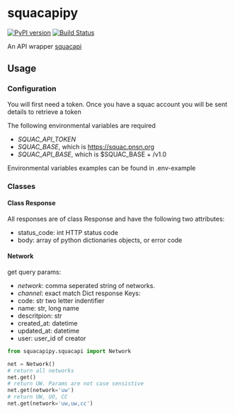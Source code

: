 # squacapipy
[![PyPI version](https://badge.fury.io/py/squacapipy.svg)](https://badge.fury.io/py/squqcapipy)
[![Build Status](https://travis-ci.com/travis-ci/travis-web.svg?branch=master)](https://travis-ci.com/travis-ci/travis-web)

An API wrapper [squacapi](https://github.com/pnsn/squacapi)

## Usage
### Configuration
You will first need a token. Once you have a squac account you will be sent
details to retrieve a token

The following environmental variables are required
* *SQUAC_API_TOKEN*
* *SQUAC_BASE*, which is https://squac.pnsn.org
* *SQUAC_API_BASE*, which is $SQUAC_BASE + /v1.0

Environmental variables examples can be found in .env-example

### Classes
#### Class Response
All responses are of class Response and have the following two attributes:
* status_code: int HTTP status code
* body: array of python dictionaries objects, or error code

#### Network
get query params:
* *network*: comma seperated string of networks. 
* *channel*: exact match
Dict response Keys:
* code: str two letter indentifier
* name: str, long name
* descritpion: str
* created_at: datetime
* updated_at: datetime
* user: user_id of creator


```python
from squacapipy.squacapi import Network

net = Network()
# return all networks
net.get()
# return UW. Params are not case sensistive
net.get(network='uw')
# return UW, UO, CC
net.get(network='uw,uw,cc')
```



